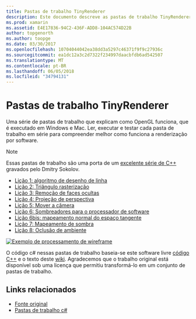 ```yaml
---
title: Pastas de trabalho TinyRenderer
description: Este documento descreve as pastas de trabalho TinyRenderer, que são compatíveis com OpenGL. Essas pastas de trabalho executadas no Windows e Mac.
ms.prod: xamarin
ms.assetid: E4E17836-94C2-436F-ADD8-104AC574D22B
author: topgenorth
ms.author: toopge
ms.date: 03/30/2017
ms.openlocfilehash: 10704044042ea38dd3a5297c46371f9f9c27936c
ms.sourcegitcommit: ea1dc12a3c2d7322f234997daacbfdb6ad542507
ms.translationtype: MT
ms.contentlocale: pt-BR
ms.lasthandoff: 06/05/2018
ms.locfileid: "34794131"
---
```

# <a name="tinyrenderer-workbooks"></a>Pastas de trabalho TinyRenderer

Uma série de pastas de trabalho que explicam como OpenGL funciona, que é executado em Windows e Mac. Ler, executar e testar cada pasta de trabalho em série para compreender melhor como funciona a renderização por software.

> [!NOTE]
> Essas pastas de trabalho são uma porta de um [excelente série de C++](https://github.com/ssloy/tinyrenderer/wiki) gravados pelo Dmitry Sokolov.

-    [Lição 1: algoritmo de desenho de linha](https://developer.xamarin.com/workbooks/graphics/tiny-renderer/lesson1.workbook)
-    [Lição 2: Triângulo rasterização](https://developer.xamarin.com/workbooks/graphics/tiny-renderer/lesson2.workbook)
-    [Lição 3: Remoção de faces ocultas](https://developer.xamarin.com/workbooks/graphics/tiny-renderer/lesson3.workbook)
-    [Lição 4: Projeção de perspectiva](https://developer.xamarin.com/workbooks/graphics/tiny-renderer/lesson4.workbook)
-    [Lição 5: Mover a câmera](https://developer.xamarin.com/workbooks/graphics/tiny-renderer/lesson5.workbook)
-    [Lição 6: Sombreadores para o processador de software](https://developer.xamarin.com/workbooks/graphics/tiny-renderer/lesson6.workbook)
-    [Lição 6bis: mapeamento normal do espaço tangente](https://developer.xamarin.com/workbooks/graphics/tiny-renderer/lesson6bis.workbook)
-    [Lição 7: Mapeamento de sombra](https://developer.xamarin.com/workbooks/graphics/tiny-renderer/lesson7.workbook)
-    [Lição 8: Oclusão de ambiente](https://developer.xamarin.com/workbooks/graphics/tiny-renderer/lesson8.workbook)

[![](tinyrenderer-images/tinyrenderer-sml.png "Exemplo de processamento de wireframe")](tinyrenderer-images/tinyrenderer.png#lightbox)

O código c# nessas pastas de trabalho baseia-se este software livre [código C++](https://github.com/ssloy/tinyrenderer) e o texto deste [wiki](https://github.com/ssloy/tinyrenderer/wiki/). Agradecemos que o trabalho original está disponível sob uma licença que permitiu transformá-lo em um conjunto de pastas de trabalho.

## <a name="related-links"></a>Links relacionados

- [Fonte original](https://github.com/ssloy/tinyrenderer/blob/master/README.md)
- [Pastas de trabalho c#](https://github.com/xamarin/Workbooks/tree/master/graphics/tiny-renderer)
